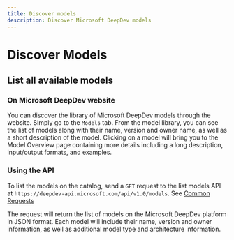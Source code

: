 ```yaml
---
title: Discover models
description: Discover Microsoft DeepDev models
---
```


# Discover Models

## List all available models

### On Microsoft DeepDev website

You can discover the library of Microsoft DeepDev models through the website. Simply go to the `Models` tab. From the model library, you can see the list of models along with their name, version and owner name, as well as a short description of the model. Clicking on a model will bring you to the Model Overview page containing more details including a long description, input/output formats, and examples.

### Using the API

To list the models on the catalog, send a `GET` request to the list models API at `https://deepdev-api.microsoft.com/api/v1.0/models`. See [Common Requests](/docs/Basics/common-curl-requests)

The request will return the list of models on the Microsoft DeepDev platform in JSON format. Each model will include their name, version and owner information, as well as additional model type and architecture information.
